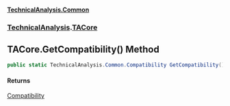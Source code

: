 #### [TechnicalAnalysis.Common](TechnicalAnalysis.Common.md 'TechnicalAnalysis.Common')
### [TechnicalAnalysis](TechnicalAnalysis.Common.md#TechnicalAnalysis 'TechnicalAnalysis').[TACore](TACore.md 'TechnicalAnalysis.TACore')

## TACore.GetCompatibility() Method

```csharp
public static TechnicalAnalysis.Common.Compatibility GetCompatibility();
```

#### Returns
[Compatibility](Compatibility.md 'TechnicalAnalysis.Common.Compatibility')